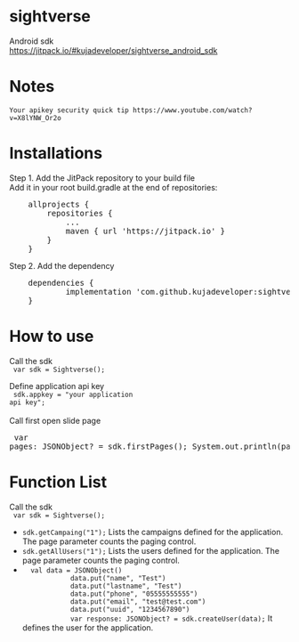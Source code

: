 # sightverse

Android sdk<br>
https://jitpack.io/#kujadeveloper/sightverse_android_sdk


# Notes
	Your apikey security quick tip https://www.youtube.com/watch?v=X8lYNW_Or2o

# Installations
    
Step 1. Add the JitPack repository to your build file <br />
Add it in your root build.gradle at the end of repositories:<br />

<pre>
	allprojects {
		repositories {
			...
			maven { url 'https://jitpack.io' }
		}
	}
</pre>

Step 2. Add the dependency<br>
<pre>
	dependencies {
	        implementation 'com.github.kujadeveloper:sightverse_android_sdk:Tag'
	}
</pre>


# How to use

Call the sdk<br>
	<code>
		var sdk = Sightverse();
	</code>
	
Define application api key<br>
	<code>
		sdk.appkey = "your application api key";
	</code>
<br><br>
Call first open slide page<br>
	<pre>
        var pages: JSONObject? = sdk.firstPages();
        System.out.println(pages);
	</pre>

# Function List

Call the sdk<br>
	<code>
		var sdk = Sightverse();
	</code>

<ul>
	<li>
		<code>sdk.getCampaing("1");</code>
		Lists the campaigns defined for the application.
		The page parameter counts the paging control.
	</li>
	<li>
		<code>sdk.getAllUsers("1");</code>
		Lists the users defined for the application.
		The page parameter counts the paging control.
	</li>
	<li>
		<code>	val data = JSONObject()
			data.put("name", "Test")
			data.put("lastname", "Test")
			data.put("phone", "05555555555")
			data.put("email", "test@test.com")
			data.put("uuid", "1234567890")
			var response: JSONObject? = sdk.createUser(data);</code>
		It defines the user for the application.
	</li>
</ul>

